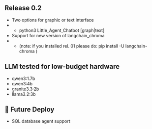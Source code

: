 ## Release 0.2
- Two options for graphic or text interface
- - python3 Little_Agent_Chatbot [graph|text]
- Support for new version of langchain_chroma
- - (note: if you installed rel. 01 please do: pip install -U langchain-chroma )


## LLM tested for low-budget hardware
- qwen3:1.7b
- qwen3:4b
- granite3.3:2b
- llama3.2:3b

## 🔮 Future Deploy
-  SQL database agent support
